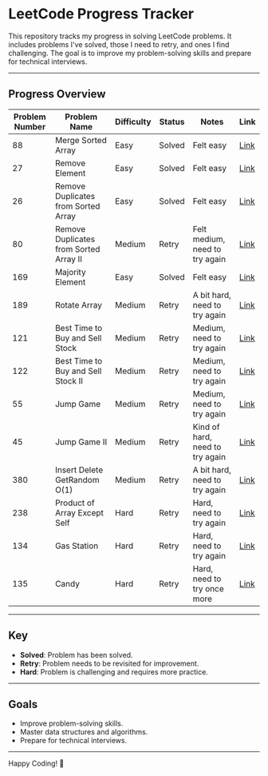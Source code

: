# LeetCode Progress Tracker

This repository tracks my progress in solving LeetCode problems. It includes problems I've solved, those I need to retry, and ones I find challenging. The goal is to improve my problem-solving skills and prepare for technical interviews.

---

## Progress Overview

| Problem Number | Problem Name | Difficulty | Status | Notes | Link |
|----------------|--------------|------------|--------|-------|------|
| 88 | Merge Sorted Array | Easy | Solved | Felt easy | [Link](https://leetcode.com/problems/merge-sorted-array/description/?envType=study-plan-v2&envId=top-interview-150) |
| 27 | Remove Element | Easy | Solved | Felt easy | [Link](https://leetcode.com/problems/remove-element/?envType=study-plan-v2&envId=top-interview-150) |
| 26 | Remove Duplicates from Sorted Array | Easy | Solved | Felt easy | [Link](https://leetcode.com/problems/remove-duplicates-from-sorted-array/?envType=study-plan-v2&envId=top-interview-150) |
| 80 | Remove Duplicates from Sorted Array II | Medium | Retry | Felt medium, need to try again | [Link](https://leetcode.com/problems/remove-duplicates-from-sorted-array-ii/?envType=study-plan-v2&envId=top-interview-150) |
| 169 | Majority Element | Easy | Solved | Felt easy | [Link](https://leetcode.com/problems/majority-element/?envType=study-plan-v2&envId=top-interview-150) |
| 189 | Rotate Array | Medium | Retry | A bit hard, need to try again | [Link](https://leetcode.com/problems/rotate-array/?envType=study-plan-v2&envId=top-interview-150) |
| 121 | Best Time to Buy and Sell Stock | Medium | Retry | Medium, need to try again | [Link](https://leetcode.com/problems/best-time-to-buy-and-sell-stock/?envType=study-plan-v2&envId=top-interview-150) |
| 122 | Best Time to Buy and Sell Stock II | Medium | Retry | Medium, need to try again | [Link](https://leetcode.com/problems/best-time-to-buy-and-sell-stock-ii/?envType=study-plan-v2&envId=top-interview-150) |
| 55 | Jump Game | Medium | Retry | Medium, need to try again | [Link](https://leetcode.com/problems/jump-game/description/?envType=study-plan-v2&envId=top-interview-150) |
| 45 | Jump Game II | Medium | Retry | Kind of hard, need to try again | [Link](https://leetcode.com/problems/jump-game-ii/?envType=study-plan-v2&envId=top-interview-150) |
| 380 | Insert Delete GetRandom O(1) | Medium | Retry | A bit hard, need to try again | [Link](https://leetcode.com/problems/insert-delete-getrandom-o1/?envType=study-plan-v2&envId=top-interview-150) |
| 238 | Product of Array Except Self | Hard | Retry | Hard, need to try again | [Link](https://leetcode.com/problems/product-of-array-except-self/?envType=study-plan-v2&envId=top-interview-150) |
| 134 | Gas Station | Hard | Retry | Hard, need to try again | [Link](https://leetcode.com/problems/gas-station/description/?envType=study-plan-v2&envId=top-interview-150) |
| 135 | Candy | Hard | Retry | Hard, need to try once more | [Link](https://leetcode.com/problems/candy/?envType=study-plan-v2&envId=top-interview-150) |

---

## Key

- **Solved**: Problem has been solved.
- **Retry**: Problem needs to be revisited for improvement.
- **Hard**: Problem is challenging and requires more practice.

---

## Goals

- Improve problem-solving skills.
- Master data structures and algorithms.
- Prepare for technical interviews.

---

Happy Coding! 🚀
